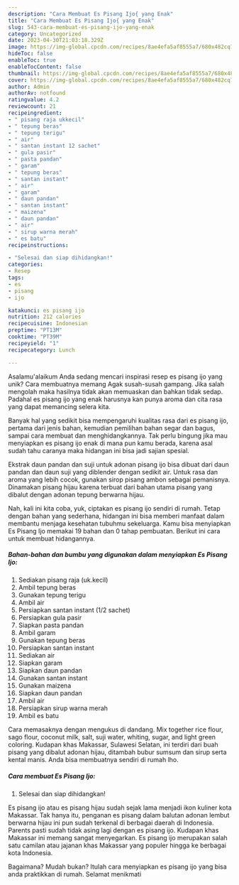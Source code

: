 ```yaml
---
description: "Cara Membuat Es Pisang Ijo{ yang Enak"
title: "Cara Membuat Es Pisang Ijo{ yang Enak"
slug: 543-cara-membuat-es-pisang-ijo-yang-enak
category: Uncategorized
date: 2023-04-30T21:03:18.329Z
image: https://img-global.cpcdn.com/recipes/8ae4efa5af8555a7/680x482cq70/es-pisang-ijo-foto-resep-utama.jpg
hideToc: false
enableToc: true
enableTocContent: false
thumbnail: https://img-global.cpcdn.com/recipes/8ae4efa5af8555a7/680x482cq70/es-pisang-ijo-foto-resep-utama.jpg
cover: https://img-global.cpcdn.com/recipes/8ae4efa5af8555a7/680x482cq70/es-pisang-ijo-foto-resep-utama.jpg
author: Admin
authorAv: notfound
ratingvalue: 4.2
reviewcount: 21
recipeingredient:
- " pisang raja ukkecil"
- " tepung beras"
- " tepung terigu"
- " air"
- " santan instant 12 sachet"
- " gula pasir"
- " pasta pandan"
- " garam"
- " tepung beras"
- " santan instant"
- " air"
- " garam"
- " daun pandan"
- " santan instant"
- " maizena"
- " daun pandan"
- " air"
- " sirup warna merah"
- " es batu"
recipeinstructions:

- "Selesai dan siap dihidangkan!"
categories:
- Resep
tags:
- es
- pisang
- ijo

katakunci: es pisang ijo 
nutrition: 212 calories
recipecuisine: Indonesian
preptime: "PT13M"
cooktime: "PT39M"
recipeyield: "1"
recipecategory: Lunch

---
```



Asalamu'alaikum Anda sedang mencari inspirasi resep es pisang ijo yang unik? Cara membuatnya memang Agak susah-susah gampang. Jika salah mengolah maka hasilnya tidak akan memuaskan dan bahkan tidak sedap. Padahal es pisang ijo yang enak harusnya kan punya aroma dan cita rasa yang dapat memancing selera kita.


Banyak hal yang sedikit bisa mempengaruhi kualitas rasa dari es pisang ijo, pertama dari jenis bahan, kemudian pemilihan bahan segar dan bagus, sampai cara membuat dan menghidangkannya. Tak perlu bingung jika mau menyiapkan es pisang ijo enak di mana pun kamu berada, karena asal sudah tahu caranya maka hidangan ini bisa jadi sajian spesial.

Ekstrak daun pandan dan suji untuk adonan pisang ijo bisa dibuat dari daun pandan dan daun suji yang diblender dengan sedikit air. Untuk rasa dan aroma yang lebih cocok, gunakan sirop pisang ambon sebagai pemanisnya. Dinamakan pisang hijau karena terbuat dari bahan utama pisang yang dibalut dengan adonan tepung berwarna hijau.


Nah, kali ini kita coba, yuk, ciptakan es pisang ijo sendiri di rumah. Tetap dengan bahan yang sederhana, hidangan ini bisa memberi manfaat dalam membantu menjaga kesehatan tubuhmu sekeluarga. Kamu bisa menyiapkan Es Pisang Ijo memakai 19 bahan dan 0 tahap pembuatan. Berikut ini cara untuk membuat hidangannya.

<!--inarticleads1-->

##### Bahan-bahan dan bumbu yang digunakan dalam menyiapkan Es Pisang Ijo:

1. Sediakan  pisang raja (uk.kecil)
1. Ambil  tepung beras
1. Gunakan  tepung terigu
1. Ambil  air
1. Persiapkan  santan instant (1/2 sachet)
1. Persiapkan  gula pasir
1. Siapkan  pasta pandan
1. Ambil  garam
1. Gunakan  tepung beras
1. Persiapkan  santan instant
1. Sediakan  air
1. Siapkan  garam
1. Siapkan  daun pandan
1. Gunakan  santan instant
1. Gunakan  maizena
1. Siapkan  daun pandan
1. Ambil  air
1. Persiapkan  sirup warna merah
1. Ambil  es batu


Cara memasaknya dengan mengukus di dandang. Mix together rice flour, sago flour, coconut milk, salt, suji water, whiting, sugar, and light green coloring. Kudapan khas Makassar, Sulawesi Selatan, ini terdiri dari buah pisang yang dibalut adonan hijau, ditambah bubur sumsum dan sirup serta kental manis. Anda bisa membuatnya sendiri di rumah lho. 

<!--inarticleads2-->

##### Cara membuat Es Pisang Ijo:


1. Selesai dan siap dihidangkan!

Es pisang ijo atau es pisang hijau sudah sejak lama menjadi ikon kuliner kota Makassar. Tak hanya itu, penganan es pisang dalam balutan adonan lembut berwarna hijau ini pun sudah terkenal di berbagai daerah di Indonesia. Parents pasti sudah tidak asing lagi dengan es pisang ijo. Kudapan khas Makassar ini memang sangat menyegarkan. Es pisang ijo merupakan salah satu camilan atau jajanan khas Makassar yang populer hingga ke berbagai kota Indonesia. 

Bagaimana? Mudah bukan? Itulah cara menyiapkan es pisang ijo yang bisa anda praktikkan di rumah. Selamat menikmati
